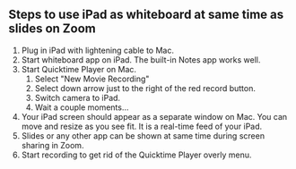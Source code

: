 Steps to use iPad as whiteboard at same time as slides on Zoom 
-----

1. Plug in iPad with lightening cable to Mac.
2. Start whiteboard app on iPad. The built-in Notes app works well.
3. Start Quicktime Player on Mac.
    1. Select "New Movie Recording"
    1. Select down arrow just to the right of the red record button.
    1. Switch camera to iPad.
    1. Wait a couple moments…
4. Your iPad screen should appear as a separate window on Mac. You can move and resize as you see fit. It is a real-time feed of your iPad. 
5. Slides or any other app can be shown at same time during screen sharing in Zoom.
5. Start recording to get rid of the Quicktime Player overly menu. 
